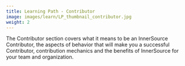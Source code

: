 ```yaml
---
title: Learning Path - Contributor
image: images/learn/LP_thumbnail_contributor.jpg
weight: 2
---
```


The Contributor section covers what it means to be an InnerSource Contributor, the aspects of behavior that will make you a successful Contributor, contribution mechanics and the benefits of InnerSource for your team and organization.
<!--- This file autogenerated from https://github.com/InnerSourceCommons/InnerSourceLearningPath/blob/main/scripts -->